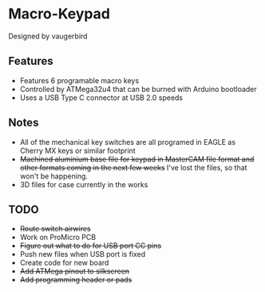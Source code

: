 # Macro-Keypad
Designed by vaugerbird

Features
---------

* Features 6 programable macro keys
* Controlled by ATMega32u4 that can be burned with Arduino bootloader
* Uses a USB Type C connector at USB 2.0 speeds

Notes
------

* All of the mechanical key switches are all programed in EAGLE as Cherry MX keys or similar footprint
* ~~Machined aluminium base file for keypad in MasterCAM file format and other formats coming in the next few weeks~~ I've lost the files, so that won't be happening.
* 3D files for case currently in the works

TODO
------
* ~~Route switch airwires~~
* Work on ProMicro PCB
* ~~Figure out what to do for USB port CC pins~~
* Push new files when USB port is fixed
* Create code for new board
* ~~Add ATMega pinout to silkscreen~~
* ~~Add programming header or pads~~
